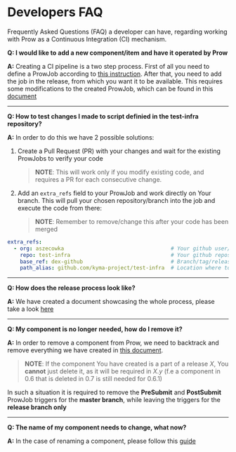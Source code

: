 # Developers FAQ
Frequently Asked Questions (FAQ) a developer can have, regarding working with Prow as a Continuous Integration (CI) mechanism.

**Q: I would like to add a new component/item and have it operated by Prow**

**A:** Creating a CI pipeline is a two step process. First of all you need to define a ProwJob according to [this instruction](create-component-jobs.md). After that, you need to add the job in the release, from which you want it to be available. This requires some modifications to the created ProwJob, which can be found in this [document](create-release-jobs.md)

---
**Q: How to test changes I made to script definied in the test-infra repository?**

**A:** In order to do this we have 2 possible solutions:

1. Create a Pull Request (PR) with your changes and wait for the existing ProwJobs to verify your code

	> **NOTE**: This will work only if you modify existing code, and requires a PR for each consecutive change.

2. Add an `extra_refs` field to your ProwJob and work directly on Your branch. This will pull your chosen repository/branch into the job and execute the code from there:

	> **NOTE**: Remember to remove/change this after your code has been merged

```yaml
extra_refs:
  - org: aszecowka									# Your github user/organisation
    repo: test-infra								# Your github repository
    base_ref: dex-github							# Branch/tag/release to be used
    path_alias: github.com/kyma-project/test-infra 	# Location where to clone
```

---
**Q: How does the release process look like?**

**A:** We have created a document showcasing the whole process, please take a look [here](release-process.md)

---
**Q: My component is no longer needed, how do I remove it?**

**A:** In order to remove a component from Prow, we need to backtrack and remove everything we have created in [this document](create-component-jobs.md). 

> **NOTE**: If the component You have created is a part of a release *X*, You **cannot** just delete it, as it will be required in *X.y* (f.e a component in 0.6 that is deleted in 0.7 is still needed for 0.6.1)

In such a situation it is required to remove the **PreSubmit** and **PostSubmit** ProwJob triggers for the **master branch**, while leaving the triggers for the **release branch only**

---
**Q: The name of my component needs to change, what now?**

**A:** In the case of renaming a component, please follow this [guide](create-component-jobs.md#rename-a-component)
